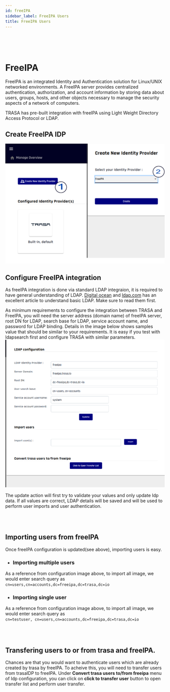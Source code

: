 ```yaml
---
id: freeIPA
sidebar_label: FreeIPA Users
title: FreeIPA Users
---
```


<br /><br /><br />

# **FreeIPA**

FreeIPA is an integrated Identity and Authentication solution for Linux/UNIX networked environments. A FreeIPA server provides centralized authentication, authorization, and account information by storing data about users, groups, hosts, and other objects necessary to manage the security aspects of a network of computers. 
 
TRASA has pre-built integration with freeIPA using Light Weight Directory Access Protocol or LDAP.

## Create FreeIPA IDP

![create freeIPA idp](./create-freeipa.png 'create freeIPA idp')

## Configure FreeIPA integration
As freeIPA integration is done via standard LDAP integraion, it is required to have general understanding of LDAP.  [Digital ocean](https://www.digitalocean.com/community/tutorials/understanding-the-ldap-protocol-data-hierarchy-and-entry-components) and [ldap.com](https://ldap.com/basic-ldap-concepts/) has an excellent article to understand basic LDAP. Make sure to read them first.

As minimum requirements to configure the integration between TRASA and FreeIPA,
you will need the server address (domain name) of freeIPA server, root DN for LDAP, search base for LDAP, service account name, and password for LDAP binding. Details in the image below shows samples value that should be similar to your requirements. It is easy if you test with ldapsearch first and configure TRASA with similar parameters.
![configure-freeipa-idp](./configure-freeipa.png 'configure-freeipa-idp')

The update action will first try to validate your values and only update Idp data.
If all values are correct, LDAP details will be saved and will be used to perform user imports and user authentication.

<br /><br />  

## Importing users from freeIPA
Once freeIPA configuration is updated(see above), importing users is easy.

* ### Importing multiple users
As a reference from configuration image above, to import all image, we would enter search query as <br />
`cn=users,cn=accounts,dc=freeipa,dc=trasa,dc=io`

* ### Importing single user
As a reference from configuration image above, to import all image, we would enter search query as <br /> `cn=testuser, cn=users,cn=accounts,dc=freeipa,dc=trasa,dc=io`


<br /><br />  

## Transfering users to or from trasa and freeIPA.
Chances are that you would want to authenticate users which are already created by trasa by freeIPA. To acheive this, you will need to transfer users from trasaIDP to freeIPA. 
Under **Convert trasa users to/from freeipa** menu of Idp configuration, you can click on **click to transfer user** button to open transfer list and perform user transfer. 
